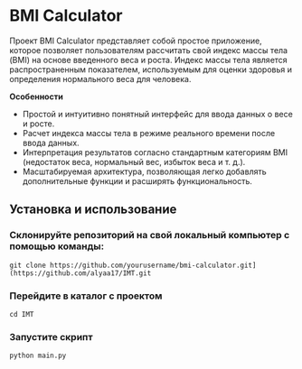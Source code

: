 # BMI Calculator

Проект BMI Calculator представляет собой простое приложение, которое позволяет пользователям рассчитать свой индекс массы тела (BMI) на основе введенного веса и роста. Индекс массы тела является распространенным показателем, используемым для оценки здоровья и определения нормального веса для человека.

__Особенности__

* Простой и интуитивно понятный интерфейс для ввода данных о весе и росте.
* Расчет индекса массы тела в режиме реального времени после ввода данных.
* Интерпретация результатов согласно стандартным категориям BMI (недостаток веса, нормальный вес, избыток веса и т. д.).
* Масштабируемая архитектура, позволяющая легко добавлять дополнительные функции и расширять функциональность.
  
## Установка и использование

### Склонируйте репозиторий на свой локальный компьютер с помощью команды:

```git clone https://github.com/yourusername/bmi-calculator.git](https://github.com/alyaa17/IMT.git```

### Перейдите в каталог с проектом

```cd IMT```

### Запустите скрипт

```python main.py```
